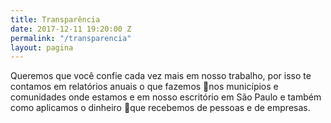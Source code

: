 ```yaml
---
title: Transparência
date: 2017-12-11 19:20:00 Z
permalink: "/transparencia"
layout: pagina
---
```


Queremos que você confie cada vez mais em nosso trabalho, por isso te contamos em relatórios anuais o que fazemos nos municípios e comunidades onde estamos e em nosso escritório em São Paulo e também como aplicamos o dinheiro que recebemos de pessoas e de empresas.
